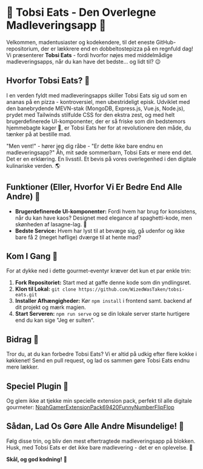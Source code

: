 # 🍕 Tobsi Eats - Den Overlegne Madleveringsapp 🚀

Velkommen, madentusiaster og kodekendere, til det eneste GitHub-repositorium, der er lækkrere end en dobbeltostepizza på en regnfuld dag! Vi præsenterer **Tobsi Eats** - fordi hvorfor nøjes med middelmådige madleveringsapps, når du kan have det bedste... og lidt til? 😉

## Hvorfor Tobsi Eats? 🤔

I en verden fyldt med madleveringsapps skiller Tobsi Eats sig ud som en ananas på en pizza - kontroversiel, men ubestrideligt episk. Udviklet med den banebrydende MEVN-stak (MongoDB, Express.js, Vue.js, Node.js), prydet med Tailwinds stilfulde CSS for den ekstra zest, og med helt brugerdefinerede UI-komponenter, der er så friske som din bedstemors hjemmebagte kager 🍪, er Tobsi Eats her for at revolutionere den måde, du tænker på at bestille mad.

"Men vent!" - hører jeg dig råbe - "Er dette ikke bare endnu en madleveringsapp?" Åh, mit søde sommerbarn, Tobsi Eats er mere end det. Det er en erklæring. En livsstil. Et bevis på vores overlegenhed i den digitale kulinariske verden. 🌎

## Funktioner (Eller, Hvorfor Vi Er Bedre End Alle Andre) 💪

- **Brugerdefinerede UI-komponenter:** Fordi hvem har brug for konsistens, når du kan have kaos? Designet med elegance af spaghetti-kode, men skønheden af lasagne-lag. 🍝
- **Bedste Service:** Hvem har lyst til at bevæge sig, gå udenfor og ikke bare få 2 (meget høflige) dværge til at hente mad?

## Kom I Gang 🚀

For at dykke ned i dette gourmet-eventyr kræver det kun et par enkle trin:

1. **Fork Repositoriet:** Start med at gaffe denne kode som din yndlingsret.
2. **Klon til Lokal:** `git clone https://github.com/WizedWasTaken/tobsi-eats.git`
3. **Installer Afhængigheder:** Kør `npm install` i frontend samt. backend af dit projekt og mærk magien.
4. **Start Serveren:** `npm run serve` og se din lokale server starte hurtigere end du kan sige "Jeg er sulten".

## Bidrag 🤝

Tror du, at du kan forbedre Tobsi Eats? Vi er altid på udkig efter flere kokke i køkkenet! Send en pull request, og lad os sammen gøre Tobsi Eats endnu mere lækker.

## Speciel Plugin 🌟

Og glem ikke at tjekke min specielle extension pack, perfekt til alle digitale gourmeter: [NoahGamerExtensionPack69420FunnyNumberFlipFlop](https://marketplace.visualstudio.com/items?itemName=NoahGamerExtensionPack69420FunnyNumberFlipFlop.noah-gamer-extension-pack-69420funnynumber-flipflop&ssr=false#review-details)

## Sådan, Lad Os Gøre Alle Andre Misundelige! 🎉

Følg disse trin, og bliv den mest eftertragtede madleveringsapp på blokken. Husk, med Tobsi Eats er det ikke bare madlevering - det er en oplevelse. 🌈

**Skål, og god kodning!** 🥂
